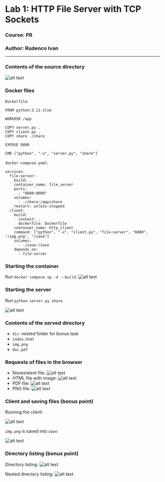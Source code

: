 # Lab 1: HTTP File Server with TCP Sockets

### Course: PR

### Author: Rudenco Ivan

---

### Contents of the source directory
![alt text](img/qimage.png)

### Docker files
`Dockerfile`:
```
FROM python:3.11-slim

WORKDIR /app

COPY server.py .
COPY client.py .
COPY share ./share

EXPOSE 8080

CMD ["python", "-u", "server.py", "share"]
```
`docker-compose.yaml`:
```
services:
  file-server:
    build: .
    container_name: file_server
    ports:
      - "8080:8080"
    volumes:
      - ./share:/app/share
    restart: unless-stopped
  client:
    build:
      context: .
      dockerfile: Dockerfile
    container_name: http_client
    command: ["python", "-u", "client.py", "file-server", "8080", "/img.png", "/save"]
    volumes:
      - ./save:/save
    depends_on:
      - file-server
```

### Starting the container
Run `docker compose up -d --build`:
![alt text](img/image.png)

### Starting the server
Run `python server.py share`

![alt text](img/imagge.png)

### Contents of the served directory
- `dir`: nested folder for bonus task
- `index.html`
- `img.png`
- `doc.pdf`

### Requests of files in the browser
- Nonexistent file:
![alt text](img/image-1.png)
- HTML file with image:
![alt text](img/imagee.png)
- PDF file:
![alt text](img/image-2.png)
- PNG file:
![alt text](img/image-3.png)

### Client and saving files (bonus point)
Running the client:

![alt text](img/image-4.png)

`img.png` is saved into `save`:

![alt text](img/image-5.png)

### Directory listing (bonus point)
Directory listing:
![alt text](img/image-6.png)

Nested directory listing:
![alt text](img/image-7.png)